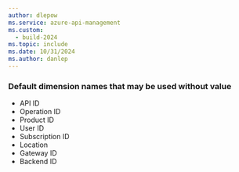 ```yaml
---
author: dlepow
ms.service: azure-api-management
ms.custom:
  - build-2024
ms.topic: include
ms.date: 10/31/2024
ms.author: danlep
---
```


### Default dimension names that may be used without value

* API ID
* Operation ID
* Product ID
* User ID
* Subscription ID
* Location
* Gateway ID
* Backend ID